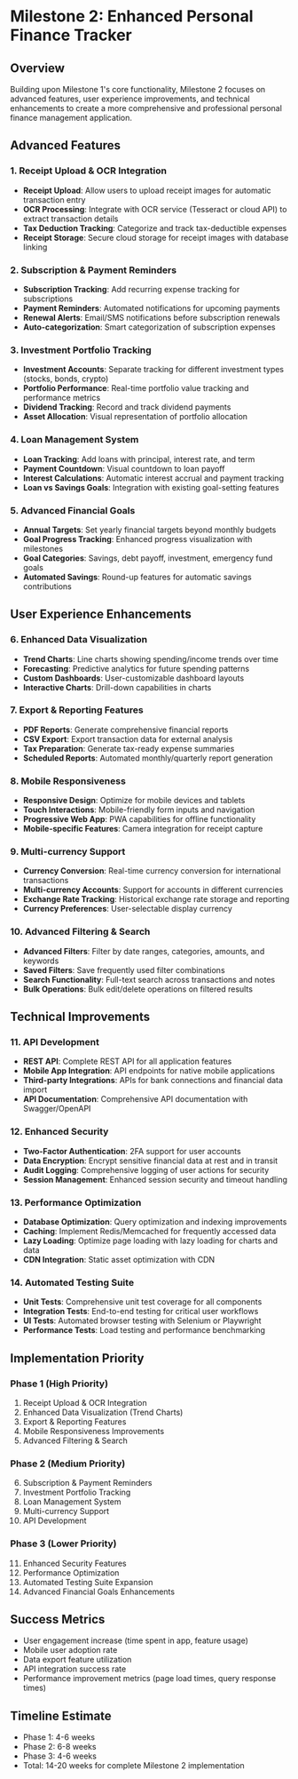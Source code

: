 # Milestone 2: Enhanced Personal Finance Tracker

## Overview
Building upon Milestone 1's core functionality, Milestone 2 focuses on advanced features, user experience improvements, and technical enhancements to create a more comprehensive and professional personal finance management application.

## Advanced Features

### 1. Receipt Upload & OCR Integration
- **Receipt Upload**: Allow users to upload receipt images for automatic transaction entry
- **OCR Processing**: Integrate with OCR service (Tesseract or cloud API) to extract transaction details
- **Tax Deduction Tracking**: Categorize and track tax-deductible expenses
- **Receipt Storage**: Secure cloud storage for receipt images with database linking

### 2. Subscription & Payment Reminders
- **Subscription Tracking**: Add recurring expense tracking for subscriptions
- **Payment Reminders**: Automated notifications for upcoming payments
- **Renewal Alerts**: Email/SMS notifications before subscription renewals
- **Auto-categorization**: Smart categorization of subscription expenses

### 3. Investment Portfolio Tracking
- **Investment Accounts**: Separate tracking for different investment types (stocks, bonds, crypto)
- **Portfolio Performance**: Real-time portfolio value tracking and performance metrics
- **Dividend Tracking**: Record and track dividend payments
- **Asset Allocation**: Visual representation of portfolio allocation

### 4. Loan Management System
- **Loan Tracking**: Add loans with principal, interest rate, and term
- **Payment Countdown**: Visual countdown to loan payoff
- **Interest Calculations**: Automatic interest accrual and payment tracking
- **Loan vs Savings Goals**: Integration with existing goal-setting features

### 5. Advanced Financial Goals
- **Annual Targets**: Set yearly financial targets beyond monthly budgets
- **Goal Progress Tracking**: Enhanced progress visualization with milestones
- **Goal Categories**: Savings, debt payoff, investment, emergency fund goals
- **Automated Savings**: Round-up features for automatic savings contributions

## User Experience Enhancements

### 6. Enhanced Data Visualization
- **Trend Charts**: Line charts showing spending/income trends over time
- **Forecasting**: Predictive analytics for future spending patterns
- **Custom Dashboards**: User-customizable dashboard layouts
- **Interactive Charts**: Drill-down capabilities in charts

### 7. Export & Reporting Features
- **PDF Reports**: Generate comprehensive financial reports
- **CSV Export**: Export transaction data for external analysis
- **Tax Preparation**: Generate tax-ready expense summaries
- **Scheduled Reports**: Automated monthly/quarterly report generation

### 8. Mobile Responsiveness
- **Responsive Design**: Optimize for mobile devices and tablets
- **Touch Interactions**: Mobile-friendly form inputs and navigation
- **Progressive Web App**: PWA capabilities for offline functionality
- **Mobile-specific Features**: Camera integration for receipt capture

### 9. Multi-currency Support
- **Currency Conversion**: Real-time currency conversion for international transactions
- **Multi-currency Accounts**: Support for accounts in different currencies
- **Exchange Rate Tracking**: Historical exchange rate storage and reporting
- **Currency Preferences**: User-selectable display currency

### 10. Advanced Filtering & Search
- **Advanced Filters**: Filter by date ranges, categories, amounts, and keywords
- **Saved Filters**: Save frequently used filter combinations
- **Search Functionality**: Full-text search across transactions and notes
- **Bulk Operations**: Bulk edit/delete operations on filtered results

## Technical Improvements

### 11. API Development
- **REST API**: Complete REST API for all application features
- **Mobile App Integration**: API endpoints for native mobile applications
- **Third-party Integrations**: APIs for bank connections and financial data import
- **API Documentation**: Comprehensive API documentation with Swagger/OpenAPI

### 12. Enhanced Security
- **Two-Factor Authentication**: 2FA support for user accounts
- **Data Encryption**: Encrypt sensitive financial data at rest and in transit
- **Audit Logging**: Comprehensive logging of user actions for security
- **Session Management**: Enhanced session security and timeout handling

### 13. Performance Optimization
- **Database Optimization**: Query optimization and indexing improvements
- **Caching**: Implement Redis/Memcached for frequently accessed data
- **Lazy Loading**: Optimize page loading with lazy loading for charts and data
- **CDN Integration**: Static asset optimization with CDN

### 14. Automated Testing Suite
- **Unit Tests**: Comprehensive unit test coverage for all components
- **Integration Tests**: End-to-end testing for critical user workflows
- **UI Tests**: Automated browser testing with Selenium or Playwright
- **Performance Tests**: Load testing and performance benchmarking

## Implementation Priority

### Phase 1 (High Priority)
1. Receipt Upload & OCR Integration
2. Enhanced Data Visualization (Trend Charts)
3. Export & Reporting Features
4. Mobile Responsiveness Improvements
5. Advanced Filtering & Search

### Phase 2 (Medium Priority)
6. Subscription & Payment Reminders
7. Investment Portfolio Tracking
8. Loan Management System
9. Multi-currency Support
10. API Development

### Phase 3 (Lower Priority)
11. Enhanced Security Features
12. Performance Optimization
13. Automated Testing Suite Expansion
14. Advanced Financial Goals Enhancements

## Success Metrics
- User engagement increase (time spent in app, feature usage)
- Mobile user adoption rate
- Data export feature utilization
- API integration success rate
- Performance improvement metrics (page load times, query response times)

## Timeline Estimate
- Phase 1: 4-6 weeks
- Phase 2: 6-8 weeks
- Phase 3: 4-6 weeks
- Total: 14-20 weeks for complete Milestone 2 implementation
